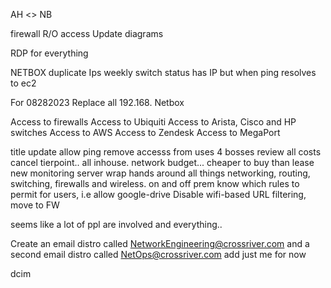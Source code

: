 AH <> NB

firewall R/O access 
Update diagrams 

RDP for everything


NETBOX duplicate Ips weekly switch status has IP but when ping resolves to ec2



For 08282023
Replace all 192.168.
Netbox


Access to firewalls
Access to Ubiquiti
Access to Arista, Cisco and HP switches
Access to AWS
Access to Zendesk
Access to MegaPort


title update
allow ping
remove accesss from uses
4 bosses
review all costs
cancel tierpoint.. all inhouse. 
network budget... cheaper to buy than lease 
new monitoring server
wrap hands around all things networking, routing, switching, firewalls and wireless. on and off prem 
know which rules to permit for users, i.e allow google-drive
Disable wifi-based URL filtering, move to FW

seems like a lot of ppl are involved and everything.. 



Create an email distro called NetworkEngineering@crossriver.com and a second email distro called NetOps@crossriver.com add just me for now

dcim